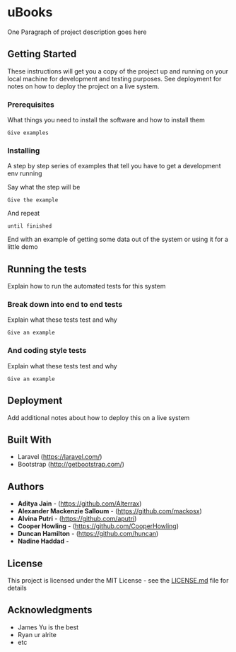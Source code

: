 # uBooks

One Paragraph of project description goes here

## Getting Started

These instructions will get you a copy of the project up and running on your local machine for development and testing purposes. See deployment for notes on how to deploy the project on a live system.

### Prerequisites

What things you need to install the software and how to install them

```
Give examples
```

### Installing

A step by step series of examples that tell you have to get a development env running

Say what the step will be

```
Give the example
```

And repeat

```
until finished
```

End with an example of getting some data out of the system or using it for a little demo

## Running the tests

Explain how to run the automated tests for this system

### Break down into end to end tests

Explain what these tests test and why

```
Give an example
```

### And coding style tests

Explain what these tests test and why

```
Give an example
```

## Deployment

Add additional notes about how to deploy this on a live system

## Built With

* Laravel (https://laravel.com/)
* Bootstrap (http://getbootstrap.com/)

## Authors

* **Aditya Jain** - (https://github.com/Alterrax)
* **Alexander Mackenzie Salloum** - (https://github.com/mackosx)
* **Alvina Putri** - (https://github.com/aputri)
* **Cooper Howling** - (https://github.com/CooperHowling)
* **Duncan Hamilton** - (https://github.com/huncan)
* **Nadine Haddad** - 

## License

This project is licensed under the MIT License - see the [LICENSE.md](LICENSE.md) file for details

## Acknowledgments

* James Yu is the best
* Ryan ur alrite
* etc
